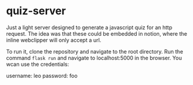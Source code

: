 # quiz-server

Just a light server designed to generate a javascript quiz for an http request. The idea was that these
could be embedded in notion, where the inline webclipper will only accept a url.

To run it, clone the repository and navigate to the root directory. Run the command `flask run` and navigate to localhost:5000 in the browser. You wcan use the credentials:

username: leo
password: foo
